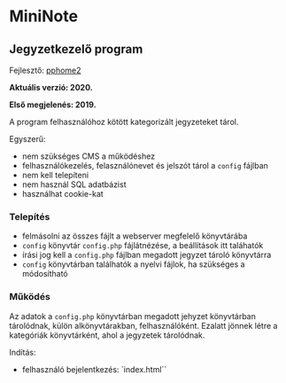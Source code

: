 # MiniNote

## Jegyzetkezelő program

Fejlesztő: [pphome2](https:/github.com/pphome2)

**Aktuális verzió: 2020.**

**Első megjelenés: 2019.**


A program felhasználóhoz kötött kategorizált jegyzeteket tárol.


Egyszerű:
- nem szükséges CMS a működéshez
- felhasználókezelés, felasználónevet és jelszót tárol a `config` fájlban
- nem kell telepíteni
- nem használ SQL adatbázist
- használhat cookie-kat

### Telepítés

- felmásolni az összes fájlt a webserver megfelelő könyvtárába
- `config` könyvtár `config.php` fájlátnézése, a beállítások itt taláhatók
- írási jog kell a `config.php` fájlban megadott jegyzet tároló könyvtárra
- `config` könyvtárban találhatók a nyelvi fájlok, ha szükséges a módosítható


### Működés

Az adatok a `config.php` könyvtárban megadott jehyzet könyvtárban tárolódnak,
külön alkönyvtárakban, felhasználóként. Ezalatt jönnek létre a kategóriák
könyvtárként, ahol a jegyzetek tárolódnak.

Indítás:
- felhasználó bejelentkezés: `index.html``

